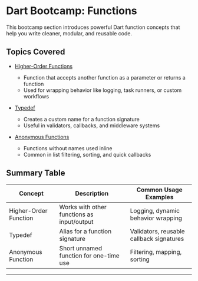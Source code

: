 # Dart Bootcamp: Functions

This bootcamp section introduces powerful Dart function concepts that help you write cleaner, modular, and reusable code.

## Topics Covered

* [Higher-Order Functions](topics/higher_order_functions.md)

  * Function that accepts another function as a parameter or returns a function
  * Used for wrapping behavior like logging, task runners, or custom workflows

* [Typedef](topics/typedef.md)

  * Creates a custom name for a function signature
  * Useful in validators, callbacks, and middleware systems

* [Anonymous Functions](topics/anonymous_function.md)

  * Functions without names used inline
  * Common in list filtering, sorting, and quick callbacks

## Summary Table

| Concept               | Description                                | Common Usage Examples                    |
| --------------------- | ------------------------------------------ | ---------------------------------------- |
| Higher-Order Function | Works with other functions as input/output | Logging, dynamic behavior wrapping       |
| Typedef               | Alias for a function signature             | Validators, reusable callback signatures |
| Anonymous Function    | Short unnamed function for one-time use    | Filtering, mapping, sorting              |

---
